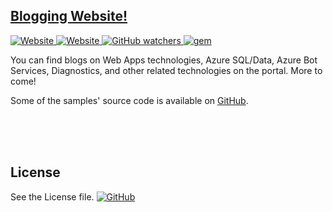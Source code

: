 ## [Blogging Website!](http://abhimantiwari.github.io/)
<p>
<a href="https://abhimantiwari.github.io">
<img alt="Website" src="https://img.shields.io/website?down_color=lightgrey&down_message=Offline&up_color=neongreen&up_message=Online&url=https%3A%2F%2Fabhimantiwari.github.io%2F"> </a>
 <a href="https://abhimantiwari.github.io">
 <img alt="Website" src="https://img.shields.io/website?label=Browse&up_message=Blog%20website&url=https%3A%2F%2Fabhimantiwari.github.io%2F"> </a>
 <a href="https://github.com/abhimantiwari/abhimantiwari.github.io/watchers">
 <img alt="GitHub watchers" src="https://img.shields.io/github/watchers/abhimantiwari/abhimantiwari.github.io?style=social"> </a>
  <a href="https://rubygems.org/gems/jekyll">
 <img alt="gem" src="https://img.shields.io/badge/gem-v4.2.1-blue"> </a>
</p>
You can find blogs on Web Apps technologies, Azure SQL/Data, Azure Bot Services, Diagnostics, and other related technologies on the portal.
More to come!

Some of the samples' source code is available on [GitHub](https://github.com/abhimantiwari).



<br/>
<br/>
<br/>

## License
<p>
 See the License file.
 <a href="https://github.com/abhimantiwari/abhimantiwari.github.io/blob/main/LICENSE"> <img alt="GitHub" src="https://img.shields.io/github/license/abhimantiwari/abhimantiwari.github.io"> </a>
</p>
